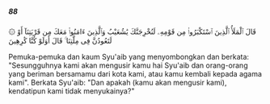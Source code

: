 ##### 88

<span class="ayah">۞ قَالَ ٱلْمَلَأُ ٱلَّذِينَ ٱسْتَكْبَرُوا۟ مِن قَوْمِهِۦ لَنُخْرِجَنَّكَ يَٰشُعَيْبُ وَٱلَّذِينَ ءَامَنُوا۟ مَعَكَ مِن قَرْيَتِنَآ أَوْ لَتَعُودُنَّ فِى مِلَّتِنَا ۚ قَالَ أَوَلَوْ كُنَّا كَٰرِهِينَ</span>

<span class="ayah_translation">Pemuka-pemuka dan kaum Syu'aib yang menyombongkan dan berkata: "Sesungguhnya kami akan mengusir kamu hai Syu'aib dan orang-orang yang beriman bersamamu dari kota kami, atau kamu kembali kepada agama kami". Berkata Syu'aib: "Dan apakah (kamu akan mengusir kami), kendatipun kami tidak menyukainya?"</span>
